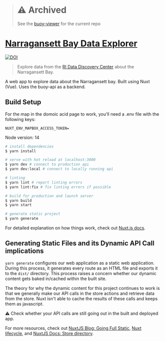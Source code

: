 > # ⚠️ Archived
> See the [buoy-viewer](https://github.com/ridatadiscoverycenter/buoy-viewer) for the current repo


# [Narragansett Bay Data Explorer](https://data-explorer.riddc.brown.edu)

[![DOI](https://zenodo.org/badge/271652303.svg)](https://zenodo.org/badge/latestdoi/271652303)

> Explore data from the [RI Data Discovery Center](https://ridatadiscovery.org) about the Narragansett Bay.

A web app to explore data about the Narragansett bay.  Built using Nuxt (Vue).  Uses the buoy-api as a backend.

## Build Setup

For the map in the domoic acid page to work, you'll need a .env file with the following keys:
```
NUXT_ENV_MAPBOX_ACCESS_TOKEN=
```

Node version: 14

```bash
# install dependencies
$ yarn install

# serve with hot reload at localhost:3000
$ yarn dev # connect to production api
$ yarn dev:local # connect to locally running api

# linting
$ yarn lint # report linting errors
$ yarn lint:fix # fix linting errors if possible

# build for production and launch server
$ yarn build
$ yarn start

# generate static project
$ yarn generate
```

For detailed explanation on how things work, check out [Nuxt.js docs](https://nuxtjs.org).


## Generating Static Files and its Dynamic API Call implications
`yarn generate` configures our web application as a static web application. During this process, it generates every route as an HTML file and exports it to the `dist/` directory. This process raises a concern whether our dynamic content gets baked in/cached within the built site. 

The theory for why the dynamic content for this project continues to work is that we generally make our API calls in the store actions and retrieve data from the store. Nuxt isn't able to cache the results of these calls and keeps them as javascript. 

:warning: Check whether your API calls are still going out in the built and deployed app. 

For more resources, check out [NuxtJS Blog: Going Full Static](https://nuxtjs.org/blog/going-full-static), [Nuxt lifecycle](https://nuxtjs.org/docs/2.x/concepts/nuxt-lifecycle), and [NuxtJS Docs: Store directory](https://nuxtjs.org/docs/2.x/directory-structure/store).
